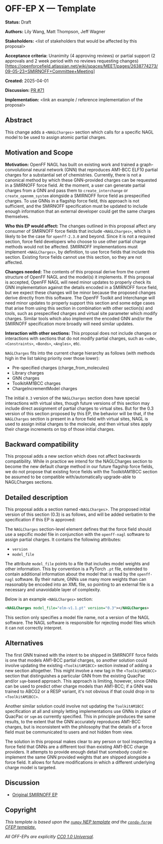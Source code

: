 # OFF-EP X — Template

**Status:** Draft

**Authors:** Lily Wang, Matt Thompson, Jeff Wagner

**Stakeholders:** &lt;list of stakeholders that would be affected by this proposal>

**Acceptance criteria:** Unanimity (4 approving reviews) or partial support (2 approvals and 2 week period with no reviews requesting changes)[https://openforcefield.atlassian.net/wiki/spaces/MEET/pages/2638774273/09-05-23+SMIRNOFF+Committee+Meeting]

**Created:** 2025-04-01

**Discussion:** [PR #71](https://github.com/openforcefield/standards/pull/71)

**Implementation:** &lt;link an example / reference implementation of the proposal>

## Abstract

This change adds a `<NAGLCharges>` section which calls for a specific NAGL model to be used to assign atomic partial charges.

## Motivation and Scope

**Motivation:** OpenFF NAGL has built on existing work and trained a graph-convolutional neural network (GNN) that reproduces AM1-BCC ELF10 partial charges for a substantial set of chemistries. Currently, there is not a canonical method by which these GNN-provided charges can be requested in a SMIRNOFF force field. At the moment, a user can generate partial charges from a GNN and pass them to `create_interchange` or `create_openmm_system` alongside a SMIRNOFF force field as prespecified charges. To use GNNs in a flagship force field, this approach is not sufficient, and the SMIRNOFF specification must be updated to include enough information that an external developer could get the same charges themselves. 

**Who this EP would affect:** The changes outlined in this proposal affect any consumer of SMIRNOFF force fields that include `<NAGLCharges>`, which is likely to be the case for `openff-2.3.0` and beyond. Since it is not a required section, force field developers who choose to use other partial charge methods would not be affected. SMIRNOFF implementations must implement `<NAGLCharges>`, by definition, to use force fields that include this section. Existing force fields cannot use this section, so they are not affected.

**Changes needed:** The contents of this proposal derive from the current structure of OpenFF NAGL and the model(s) it implements. If this proposal is accepted, OpenFF NAGL will need minor updates to properly check its GNN implementation against the details encoded in a SMIRNOFF force field, but we expect these changes will be minor because the proposed changes derive directly from this software. The OpenFF Toolkit and Interchange will need minor updates to properly support this section and some edge cases that arise from using this section in combination with other section(s) and tools, such as prespecified charges and virtual site parameter which modify charges. Similar tools which also implement the encoded GNN and/or the SMIRNOFF specification more broadly will need similar updates.

**Interaction with other sections:** This proposal does not include changes or interactions with sections that do not modify partial charges, such as `<vdW>`, `<Constraints>`, `<Bonds>`, `<Angles>`, etc.

`NAGLCharges` fits into the current charge hierarchy as follows (with methods high in the list taking priority over those lower):

- Pre-specified charges (charge_from_molecules)
- Library charges
- GNN charges
- ToolkitAM1BCC charges
- ChargeIncrementModel charges

The initial `0.3` version of the `NAGLCharges` section does have special interactions with virtual sites, though future versions of this section may include direct assignment of partial charges to virtual sites. But for the 0.3 version of this section proposed by this EP, the behavior will be that, if the `NAGLCharges` section is present in a force field with virtual sites, NAGL is used to assign initial charges to the molecule, and then virtual sites apply their charge increments on top of those initial charges. 

## Backward compatibility

This proposal adds a new section which does not affect backwards compatibility. While in practice we intend for the NAGLCharges section to become the new default charge method in our future flagship force fields, we do not propose that existing force fields with the ToolkitAM1BCC section be assumed to be compatible with/automatically upgrade-able to NAGLCharges sections.

## Detailed description

This proposal adds a section named `<NAGLCharges`>. The proposed initial version of this section (0.3) is as follows, and will be added verbatim to the specification if this EP is approved:

The `NAGLCharges` section-level element defines that the force field should use a sepcific model file in conjunction with the `openff-nagl` software to assign partial charges. It contains the following  attributes:

- `version`
- `model_file`

The attribute `model_file` points to a file that includes model weights and other information. This by convention is a PyTorch `.pt` file, extended to  contain additional information about the model that is read by the `openff-nagl` software. By their nature, GNNs use many more weights than can reasonably be encoded into an XML file, so pointing to an external file is a necessary and unavoidable layer of complexity.

Below is an example `<NAGLCharges>` section:

```xml
<NAGLCharges model_file="elm-v1.1.pt" version="0.3"></NAGLCharges>
```

This section only specifies a model file name, not a version of the NAGL software. The NAGL software is responsible for rejecting model files which it can not correctly interpret.

## Alternatives

The first GNN trained with the intent to be shipped in SMIRNOFF force fields is one that models AM1-BCC partial
charges, so another solution could involve updating the existing `<ToolkitAM1BCC>` section instead of adding a new
section altogether. This might involve a new tag in the `<ToolkitAM1BCC>` section that distinguishes a particular GNN
from the existing QuacPac and/or `sqm`-based approach. This approach is limiting, however, since GNNs can be used to
predict other charge models than AM1-BCC; if a GNN was trained to ABCG2 or a RESP variant, it's not obvious if that
could drop in to `<ToolkitAM1BCC>`.

Another similar solution could involve not updating the `ToolkitAM1BCC` specification at all and simply letting
implementations use GNNs in place of QuacPac or `sqm` as currently specified. This in principle produces the same
results, to the extent that the GNN accurately reproduces AM1-BCC charges, but is inconsistent with the philosophy that
the details of a force field must be communicated to users and not hidden from view.

The solution in this proposal makes clear to any person or tool inspecting a force field that GNNs are a different tool
than existing AM1-BCC charge providers. It attempts to provide enough detail that somebody could re-implement the same
GNN provided weights that are shipped alongside a force field. It allows for future modifications in which a different
underlying charge model is targeted.

## Discussion

- [Original SMIRNOFF EP](https://github.com/openforcefield/standards/pull/71)

## Copyright

*This template is based upon the [``numpy`` NEP template](
https://github.com/numpy/numpy/blob/master/doc/neps/nep-template.rst) and the
[``conda-forge`` CFEP template.](https://github.com/conda-forge/cfep/blob/master/cfep-00.md)*

*All OFF-EPs are explicitly [CC0 1.0 Universal](https://creativecommons.org/publicdomain/zero/1.0/).*
